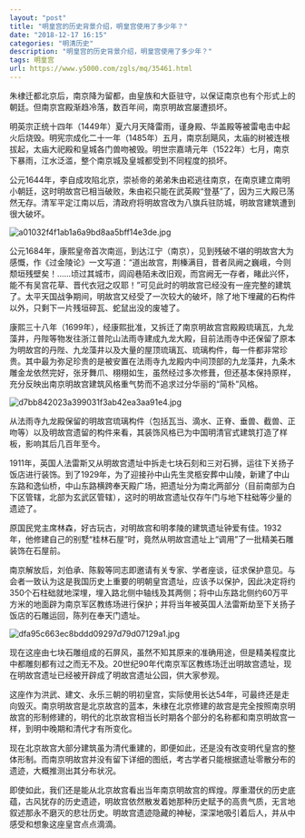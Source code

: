 ```yaml
---
layout: "post"
title: "明皇宫的历史背景介绍，明皇宫使用了多少年？"
date: "2018-12-17 16:15"
categories: "明清历史"
description: "明皇宫的历史背景介绍，明皇宫使用了多少年？"
tags: 明皇宫
url: https://www.y5000.com/zgls/mq/35461.html
---
```






朱棣迁都北京后，南京降为留都，由皇族和大臣驻守，以保证南京也有个形式上的朝廷。但南京宫殿渐趋冷落，数百年间，南京明故宫屡遭损坏。

明英宗正统十四年（1449年）夏六月天降雷雨，谨身殿、华盖殿等被雷电击中起火后烧毁。明宪宗成化二十一年（1485年）五月，南京刮飓风，太庙的树被连根拔起，太庙大祀殿和皇城各门兽吻被毁。明世宗嘉靖元年（1522年）七月，南京下暴雨，江水泛滥，整个南京城及皇城都受到不同程度的损坏。

公元1644年，李自成攻陷北京，崇祯帝的弟弟朱由崧逃往南京，在南京建立南明小朝廷，这时明故宫已相当破败，朱由崧只能在武英殿“登基”了，因为三大殿已荡然无存。清军平定江南以后，清政府将明故宫改为八旗兵驻防城，明故宫建筑遭到很大破坏。

![a01032f4f1ab1a6a9bd8aa5bff14e3de.jpg](https://img.y5000.com/uploads/allimg/181023/a01032f4f1ab1a6a9bd8aa5bff14e3de.jpg)

公元1684年，康熙皇帝首次南巡，到达江宁（南京），见到残破不堪的明故宫大为感慨，作《过金陵论》一文写道：“道出故宫，荆榛满目，昔者凤阙之巍峨，今则颓垣残壁矣！……顷过其城市，闾阎巷陌未改旧观，而宫阙无一存者，睹此兴怀，能不有吴宫花草、晋代衣冠之叹耶！”可见此时的明故宫已经没有一座完整的建筑了。太平天国战争期间，明故宫又经受了一次较大的破坏，除了地下埋藏的石构件以外，只剩下一片残垣碎瓦、蛇鼠出没的废墟了。

康熙三十八年（1699年），经康熙批准，又拆迁了南京明故宫宫殿殿琉璃瓦，九龙藻井，丹陛等物发往浙江普陀山法雨寺建成九龙大殿，目前法雨寺中还保留了原本为明故宫的丹陛、九龙藻井以及大量的屋顶琉璃瓦、琉璃构件，每一件都非常珍贵。其中最为弥足珍贵的是被安置在法雨寺九龙殿内中间顶部的九龙藻井，九条木雕金龙依然完好，张牙舞爪、栩栩如生，虽然经过多次修葺，但还基本保持原样，充分反映出南京明故宫建筑风格重气势而不追求过分华丽的“简朴”风格。

![d7bb842023a399031f3ab42ea3aa91e4.jpg](https://img.y5000.com/uploads/allimg/181023/d7bb842023a399031f3ab42ea3aa91e4.jpg)

从法雨寺九龙殿保留的明故宫琉璃构件（包括瓦当、滴水、正脊、垂兽、截兽、正吻等）以及明故宫遗留的构件来看，其装饰风格已为中国明清官式建筑打造了样板，影响其后几百年至今。

1911年，英国人法雷斯又从明故宫遗址中拆走七块石刻和三对石狮，运往下关扬子饭店进行装饰。到了1929年，为了迎接孙中山先生灵柩安葬中山陵，新建了中山东路和逸仙桥，中山东路横跨奉天殿广场，把遗址分为南北两部分（目前南部为白下区管辖，北部为玄武区管辖），这时的明故宫遗址仅存午门与地下柱础等少量的遗迹了。

原国民党主席林森，好古玩古，对明故宫和明孝陵的建筑遗址钟爱有佳。1932年，他修建自己的别墅“桂林石屋”时，竟然从明故宫遗址上“调用”了一批精美石雕装饰在石屋前。

南京解放后，刘伯承、陈毅等同志即邀请有关专家、学者座谈，征求保护意见。与会者一致认为这是我国历史上重要的明朝皇宫遗址，应该予以保护，因此决定将约350个石柱础就地深埋，埋入路北侧中轴线及其两侧；将中山东路北侧约60万平方米的地面辟为南京军区教练场进行保护；并将当年被英国人法雷斯劫至下关扬子饭店的石雕运回，陈列在奉天门遗址。

![dfa95c663ec8bddd09297d79d07129a1.jpg](https://img.y5000.com/uploads/allimg/181023/dfa95c663ec8bddd09297d79d07129a1.jpg)

现在这座由七块石雕组成的石屏风，虽然不知其原来的准确用途，但是精美程度比中都雕刻都有过之而无不及。20世纪90年代南京军区教练场迁出明故宫遗址，现在明故宫遗址已经被开辟成了明故宫遗址公园，供大家参观。

这座作为洪武、建文、永乐三朝的明初皇宫，实际使用长达54年，可最终还是走向毁灭。南京明故宫是北京故宫的蓝本，朱棣在北京修建的故宫是完全按照南京明故宫的形制修建的，明代的北京故宫相当长时期各个部分的名称都和南京明故宫一样，到明中晚期和清代才有所变化。

现在北京故宫大部分建筑虽为清代重建的，即便如此，还是没有改变明代皇宫的整体形制。而南京明故宫并没有留下详细的图纸，考古学者只能根据遗址零散分布的遗迹，大概推测出其分布状况。

即使如此，我们还是能从北京故宫看出当年南京明故宫的辉煌。厚重潜伏的历史底蕴，古风犹存的历史遗迹，明故宫依然散发着她那种历史赋予的高贵气质，无言地叙述那永不磨灭的悲壮历史。明故宫遗迹隐藏的神秘，深深地吸引着后人，并从中感受和想象这座皇宫点点滴滴。
